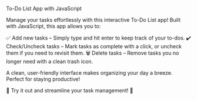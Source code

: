 To-Do List App with JavaScript

Manage your tasks effortlessly with this interactive To-Do List app! Built with JavaScript, this app allows you to:

✅ Add new tasks – Simply type and hit enter to keep track of your to-dos.
✔️ Check/Uncheck tasks – Mark tasks as complete with a click, or uncheck them if you need to revisit them.
🗑️ Delete tasks – Remove tasks you no longer need with a clean trash icon.

A clean, user-friendly interface makes organizing your day a breeze. Perfect for staying productive!

🔗 Try it out and streamline your task management! 🚀
